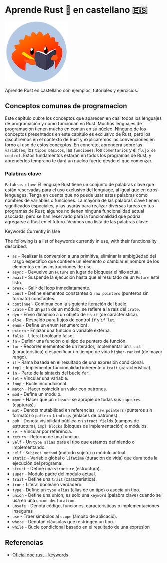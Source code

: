 # Aprende Rust 🦀 en castellano 🇪🇸

![mascota de rust aprendiendo](./images/rust.png)

Aprende Rust en castellano con ejemplos, tutoriales y ejercicios.

## Conceptos comunes de programacion

Este capítulo cubre los conceptos que aparecen en casi todos los lenguajes de programación y cómo funcionan en Rust. Muchos lenguajes de programación tienen mucho en común en su núcleo. Ninguno de los conceptos presentados en este capítulo es exclusivo de Rust, pero los discutiremos en el contexto de Rust y explicaremos las convenciones en torno al uso de estos conceptos. En concreto, aprenderá sobre las `variables`, los `tipos básicos`, las `funciones`, los `comentarios` y el `flujo de control`. Estos fundamentos estarán en todos los programas de Rust, y aprenderlos temprano te dará un núcleo fuerte desde el que comenzar.

### Palabras clave

`Palabras clave` El lenguaje Rust tiene un conjunto de palabras clave que están reservadas para el uso exclusivo del lenguage, al igual que en otros lenguages. Tenga en cuenta que no puede usar estas palabras como nombres de variables o funciones. La mayoría de las palabras clave tienen significados especiales, y las usarás para realizar diversas tareas en tus programas de Rust; algunos no tienen ninguna funcionalidad actual asociada, pero se han reservado para la funcionalidad que podría agregarse a Rust en el futuro. Veamos una lista de las palabras clave:

Keywords Currently in Use

The following is a list of keywords currently in use, with their functionality described.

* `as` - Realizar la conversión a una primitiva, eliminar la ambigüedad del rasgo específico que contiene un elemento o cambiar el nombre de los elementos en las instrucciones de uso.
* `async` - Devuelve un `Future` en lugar de bloquear el hilo actual.
* `await` - Suspende la ejecución hasta que el resultado de un `Future` esté listo.
* `break` - Salir del loop inmediatamente.
* `const` - Define elementos constantes o `raw pointers` (punteros sin formato) constantes.
* `continue` - Continua con la siguiente iteración del bucle.
* `crate` - En un `path` de un módulo, se refiere a la raíz del `crate`.
* `dyn` - Envío dinámico a un objeto de `trait` (de caracteristica).
* `else` - Respaldo para flujos de control `if` y `if let`.
* `enum` - Define un enum (enumercion).
* `extern` - Enlazar una funcion o variable externa.
* `false` - Literal booleano falso.
* `fn` - Definir una función o el tipo de puntero de función.
* `for` - Recorrer elementos de un iterador, implementar un `trait` (característica) o especificar un tiempo de vida `higher-ranked` (de mayor rango).
* `if` - Rama basada en el resultado de una expresión condicional.
* `impl` - Implementar funcionalidad inherente o `trait` (característica).
* `in` - Parte de la sintaxis del bucle `for`.
* `let` - Vincular una variable.
* `loop` - Bucle incondicional
* `match` - Hacer coincidir un valor con patrones.
* `mod` - Define un modulo.
* `move` - Hacer que un `closure` se apropie de todas sus `captures` (capturas).
* `mut` - Denota mutabilidad en referencias, `raw pointers` (punteros sin formato) o `pattern bindings` (enlaces de patrones).
* `pub` - Denota visibilidad pública en `struct fields` (campos de estructura), `impl blocks` (bloques de implementación) o módulos.
* `ref` - Vincular por referencia.
* `return` - Retorno de una funcion.
* `Self` - Un `type alias` para el tipo que estamos definiendo o implementando.
* `self` - `Subject method` (método sujeto) o módulo actual.
* `static` - Variable global o `lifetime` (duración de vida) que dura toda la ejecución del programa.
* `struct` - Define una `structure` (estructura).
* `super` - Modulo padre del modulo actual.
* `trait` - Define una `trait` (característica).
* `true` - Literal booleano verdadero.
* `type` - Define un `type alias` (alias de un tipo) o asocia un tipo.
* `union` - Define una union; es solo una `keyword` (palabra clave) cuando se usa en una `union declaration`.
* `unsafe` - Denota código, funciones, características o implementaciones inseguras
* `use` - Traer símbolos al `scope` (ámbito de aplicació).
* `where` - Denotan cláusulas que restringen un tipo.
* `while` - Bucle condicional basado en el resultado de una expresión

## Referencias

* [Oficial doc rust - keywords](https://doc.rust-lang.org/book/appendix-01-keywords.html)
